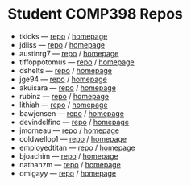 # Student COMP398 Repos

* tkicks &mdash; [repo](https://github.com/tkicks/comp398) / [homepage](http://tkicks.github.io/)
* jdliss &mdash; [repo](https://github.com/jdliss/comp398) / [homepage](http://jdliss.github.io/)
* austinrg7 &mdash; [repo](https://github.com/austinrg7/comp398) / [homepage](http://austinrg7.github.io/)
* tiffoppotomus &mdash; [repo](https://github.com/tiffoppotomus/comp398) / [homepage](http://tiffoppotomus.github.io/)
* dshelts &mdash; [repo](https://github.com/dshelts/comp398) / [homepage](http://dshelts.github.io/)
* jge94 &mdash; [repo](https://github.com/jge94/comp398) / [homepage](http://jge94.github.io/)
* akuisara &mdash; [repo](https://github.com/akuisara/comp398) / [homepage](http://akuisara.github.io/)
* rubinz &mdash; [repo](https://github.com/rubinz/comp398) / [homepage](http://rubinz.github.io/)
* lithiah &mdash; [repo](https://github.com/lithiah/comp398) / [homepage](http://lithiah.github.io/)
* bawjensen &mdash; [repo](https://github.com/bawjensen/comp398) / [homepage](http://bawjensen.github.io/)
* devindelfino &mdash; [repo](https://github.com/devindelfino/comp398) / [homepage](http://devindelfino.github.io/)
* jmorneau &mdash; [repo](https://github.com/jmorneau/comp398) / [homepage](http://jmorneau.github.io/)
* coldwellop1 &mdash; [repo](https://github.com/coldwellop1/comp398) / [homepage](http://coldwellop1.github.io/)
* employedtitan &mdash; [repo](https://github.com/employedtitan/comp398) / [homepage](http://employedtitan.github.io/)
* bjoachim &mdash; [repo](https://github.com/bjoachim/comp398) / [homepage](http://bjoachim.github.io/)
* nathanzm &mdash; [repo](https://github.com/nathanzm/comp398) / [homepage](http://nathanzm.github.io/)
* omigayy &mdash; [repo](https://github.com/omigayy/comp398) / [homepage](http://omigayy.github.io/)